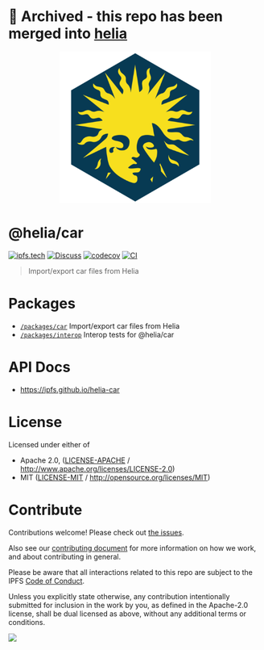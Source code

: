 # 📁 Archived - this repo has been merged into [helia](https://github.com/ipfs/helia/tree/main/packages/car)

<p align="center">
  <a href="https://github.com/ipfs/helia" title="Helia">
    <img src="https://raw.githubusercontent.com/ipfs/helia/main/assets/helia.png" alt="Helia logo" width="300" />
  </a>
</p>

# @helia/car <!-- omit in toc -->

[![ipfs.tech](https://img.shields.io/badge/project-IPFS-blue.svg?style=flat-square)](https://ipfs.tech)
[![Discuss](https://img.shields.io/discourse/https/discuss.ipfs.tech/posts.svg?style=flat-square)](https://discuss.ipfs.tech)
[![codecov](https://img.shields.io/codecov/c/github/ipfs/helia-car.svg?style=flat-square)](https://codecov.io/gh/ipfs/helia-car)
[![CI](https://img.shields.io/github/actions/workflow/status/ipfs/helia-car/js-test-and-release.yml?branch=main\&style=flat-square)](https://github.com/ipfs/helia-car/actions/workflows/js-test-and-release.yml?query=branch%3Amain)

> Import/export car files from Helia

# Packages

- [`/packages/car`](./packages/car) Import/export car files from Helia
- [`/packages/interop`](./packages/interop) Interop tests for @helia/car

# API Docs

- <https://ipfs.github.io/helia-car>

# License

Licensed under either of

- Apache 2.0, ([LICENSE-APACHE](LICENSE-APACHE) / <http://www.apache.org/licenses/LICENSE-2.0>)
- MIT ([LICENSE-MIT](LICENSE-MIT) / <http://opensource.org/licenses/MIT>)

# Contribute

Contributions welcome! Please check out [the issues](https://github.com/ipfs/helia-car/issues).

Also see our [contributing document](https://github.com/ipfs/community/blob/master/CONTRIBUTING_JS.md) for more information on how we work, and about contributing in general.

Please be aware that all interactions related to this repo are subject to the IPFS [Code of Conduct](https://github.com/ipfs/community/blob/master/code-of-conduct.md).

Unless you explicitly state otherwise, any contribution intentionally submitted for inclusion in the work by you, as defined in the Apache-2.0 license, shall be dual licensed as above, without any additional terms or conditions.

[![](https://cdn.rawgit.com/jbenet/contribute-ipfs-gif/master/img/contribute.gif)](https://github.com/ipfs/community/blob/master/CONTRIBUTING.md)
